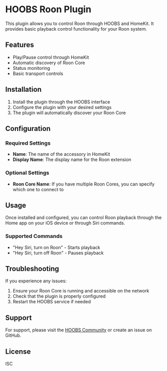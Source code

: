 # HOOBS Roon Plugin

This plugin allows you to control Roon through HOOBS and HomeKit. It provides basic playback control functionality for your Roon system.

## Features

- Play/Pause control through HomeKit
- Automatic discovery of Roon Core
- Status monitoring
- Basic transport controls

## Installation

1. Install the plugin through the HOOBS interface
2. Configure the plugin with your desired settings
3. The plugin will automatically discover your Roon Core

## Configuration

### Required Settings

- **Name**: The name of the accessory in HomeKit
- **Display Name**: The display name for the Roon extension

### Optional Settings

- **Roon Core Name**: If you have multiple Roon Cores, you can specify which one to connect to

## Usage

Once installed and configured, you can control Roon playback through the Home app on your iOS device or through Siri commands.

### Supported Commands

- "Hey Siri, turn on Roon" - Starts playback
- "Hey Siri, turn off Roon" - Pauses playback

## Troubleshooting

If you experience any issues:

1. Ensure your Roon Core is running and accessible on the network
2. Check that the plugin is properly configured
3. Restart the HOOBS service if needed

## Support

For support, please visit the [HOOBS Community](https://community.hoobs.org) or create an issue on GitHub.

## License

ISC
